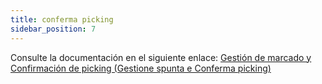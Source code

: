 ```yaml
---
title: conferma picking
sidebar_position: 7
---
```


Consulte la documentación en el siguiente enlace: [Gestión de marcado y Confirmación de picking (Gestione spunta e Conferma picking)](/docs/logistics/wms/sales/check-row-management)